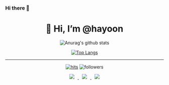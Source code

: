 ### Hi there 👋

<!--
**moonhy7/moonhy7** is a ✨ _special_ ✨ repository because its `README.md` (this file) appears on your GitHub profile.

Here are some ideas to get you started:

- 🔭 I’m currently working on ...
- 🌱 I’m currently learning ...
- 👯 I’m looking to collaborate on ...
- 🤔 I’m looking for help with ...
- 💬 Ask me about ...
- 📫 How to reach me: ...
- 😄 Pronouns: ...
- ⚡ Fun fact: ...
-->


<div align=center><h1>👋 Hi, I’m @hayoon </h1></div> 

<div align=center>
  
 ![Anurag's github stats](https://github-readme-stats.vercel.app/api?username=hayoon&show_icons=true&theme=radical) 
  
 [![Top Langs](https://github-readme-stats.vercel.app/api/top-langs/?username=hayoon&layout=compact&theme=dracula)](https://github.com/metleeha)
  
 <hr> 
  
 [![hits](https://hits.seeyoufarm.com/api/count/incr/badge.svg?url=https%3A%2F%2Fgithub.com%2Fohbyul&count_bg=%237A7A7A&title_bg=%23FFADCC&icon=reverbnation.svg&icon_color=%23FF0000&title=hits&edge_flat=false)](https://hits.seeyoufarm.com)
 ![followers](https://img.shields.io/github/followers/ohbyul?style=social) 
  
  
 <a href="https://moonhy7.tistory.com/"> 
   <img 
        src="http://img.shields.io/badge/-Tech%20Blog-655ced?style=flat&logo=github&link=https://moonhy7.tistory.com/" 
        style="height : auto; margin-left : 10px; margin-right : 10px;"/> 
</a> <a href="https://instagram.com/fivepxint"> 
     <img 
          src="http://img.shields.io/badge/-Instagram-black?style=flat&logo=Instagram&link=https://instagram.com/hayoon._./"                       style="height : auto; margin-left : 10px; margin-right : 10px;"/> 
  </a> <a href="mailto:moonhy7@naver.com"> 
      <img 
           src="https://img.shields.io/badge/Gmail-d14836?style=flat-square&logo=Gmail&logoColor=white&link=mailto:moonhy7@naver.com"                style="height : auto; margin-left : 10px; margin-right : 10px;"/> 
  </a>

</div>
